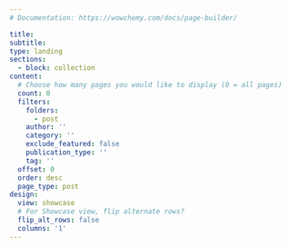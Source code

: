 ```yaml
---
# Documentation: https://wowchemy.com/docs/page-builder/

title: 
subtitle:
type: landing
sections:
  - block: collection
content:
  # Choose how many pages you would like to display (0 = all pages)
  count: 0
  filters:
    folders: 
      - post
    author: ''
    category: ''
    exclude_featured: false
    publication_type: ''
    tag: ''
  offset: 0
  order: desc
  page_type: post
design:
  view: showcase
  # For Showcase view, flip alternate rows?
  flip_alt_rows: false
  columns: '1'
---
```

